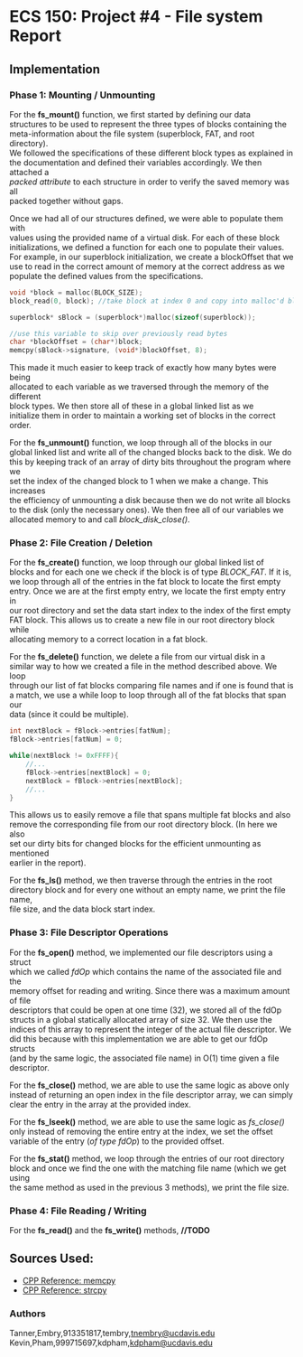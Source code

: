 # ECS 150: Project \#4 - File system Report

## Implementation

### Phase 1: Mounting / Unmounting

For the **fs_mount()** function, we first started by defining our data  
structures to be used to represent the three types of blocks containing the  
meta-information about the file system (superblock, FAT, and root directory).  
We followed the specifications of these different block types as explained in  
the documentation and defined their variables accordingly. We then attached a  
*packed attribute* to each structure in order to verify the saved memory was all  
packed together without gaps.  

Once we had all of our structures defined, we were able to populate them with  
values using the provided name of a virtual disk. For each of these block  
initializations, we defined a function for each one to populate their values.  
For example, in our superblock initialization, we create a blockOffset that we  
use to read in the correct amount of memory at the correct address as we  
populate the defined values from the specifications.  

```c
void *block = malloc(BLOCK_SIZE);
block_read(0, block); //take block at index 0 and copy into malloc'd block

superblock* sBlock = (superblock*)malloc(sizeof(superblock));

//use this variable to skip over previously read bytes
char *blockOffset = (char*)block;
memcpy(sBlock->signature, (void*)blockOffset, 8);
```
This made it much easier to keep track of exactly how many bytes were being  
allocated to each variable as we traversed through the memory of the different  
block types. We then store all of these in a global linked list as we  
initialize them in order to maintain a working set of blocks in the correct  
order.  

For the **fs_unmount()** function, we loop through all of the blocks in our  
global linked list and write all of the changed blocks back to the disk. We do  
this by keeping track of an array of dirty bits throughout the program where we  
set the index of the changed block to 1 when we make a change. This increases  
the efficiency of unmounting a disk because then we do not write all blocks  
to the disk (only the necessary ones). We then free all of our variables we  
allocated memory to and call *block_disk_close()*.  

### Phase 2: File Creation / Deletion

For the **fs_create()** function, we loop through our global linked list of  
blocks and for each one we check if the block is of type *BLOCK_FAT*. If it is,  
we loop through all of the entries in the fat block to locate the first empty  
entry. Once we are at the first empty entry, we locate the first empty entry in  
our root directory and set the data start index to the index of the first empty  
FAT block. This allows us to create a new file in our root directory block while  
allocating memory to a correct location in a fat block.  

For the **fs_delete()** function, we delete a file from our virtual disk in a  
similar way to how we created a file in the method described above. We loop  
through our list of fat blocks comparing file names and if one is found that is  
a match, we use a while loop to loop through all of the fat blocks that span our  
data (since it could be multiple).  

```c
int nextBlock = fBlock->entries[fatNum];
fBlock->entries[fatNum] = 0;

while(nextBlock != 0xFFFF){
    //...
    fBlock->entries[nextBlock] = 0;
    nextBlock = fBlock->entries[nextBlock];
    //...
}
```

This allows us to easily remove a file that spans multiple fat blocks and also    
remove the corresponding file from our root directory block. (In here we also  
set our dirty bits for changed blocks for the efficient unmounting as mentioned  
earlier in the report).

For the **fs_ls()** method, we then traverse through the entries in the root    
directory block and for every one without an empty name, we print the file name,  
file size, and the data block start index.      

### Phase 3: File Descriptor Operations

For the **fs_open()** method, we implemented our file descriptors using a struct  
which we called *fdOp* which contains the name of the associated file and the  
memory offset for reading and writing. Since there was a maximum amount of file  
descriptors that could be open at one time (32), we stored all of the fdOp  
structs in a global statically allocated array of size 32. We then use the  
indices of this array to represent the integer of the actual file descriptor. We  
did this because with this implementation we are able to get our fdOp structs  
(and by the same logic, the associated file name) in O(1) time given a file  
descriptor.    

For the **fs_close()** method, we are able to use the same logic as above only  
instead of returning an open index in the file descriptor array, we can simply  
clear the entry in the array at the provided index.  

For the **fs_lseek()** method, we are able to use the same logic as *fs_close()*  
only instead of removing the entire entry at the index, we set the offset  
variable of the entry (*of type fdOp*) to the provided offset.  

For the **fs_stat()** method, we loop through the entries of our root directory  
block and once we find the one with the matching file name (which we get using  
the same method as used in the previous 3 methods), we print the file size.   

### Phase 4: File Reading / Writing

For the **fs_read()** and the **fs_write()** methods, **//TODO**

## Sources Used:

* [CPP Reference: memcpy](http://en.cppreference.com/w/cpp/string/byte/memcpy)
* [CPP Reference: strcpy](http://www.cplusplus.com/reference/cstring/strcpy/)

### Authors
Tanner,Embry,913351817,tembry,tnembry@ucdavis.edu  
Kevin,Pham,999715697,kdpham,kdpham@ucdavis.edu
